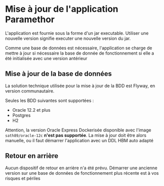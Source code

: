 # Mise à jour de l'application Paramethor

L'application est fournie sous la forme d'un jar executable. Utiliser une nouvelle version signifie executer une nouvelle version du jar.

Comme une base de données est nécessaire, l'application se charge de mettre à jour si nécessaire la base de donnée de fonctionnement si elle a été initialisée avec une version antérieur

## Mise à jour de la base de données

La solution technique utilisée pour la mise à jour de la BDD est Flyway, en version communautaire.

Seules les BDD suivantes sont supportées :
* Oracle 12.2 et plus
* Postgres
* H2

Attention, la version Oracle Express Dockerisée disponible avec l'image `sath89/oracle-12c` **n'est pas supportée**. La mise à jour doit être alors manuelle, ou il faut démarrer l'application avec un DDL HBM auto adapté

## Retour en arrière

Aucun dispositif de retour en arrière n'a été prévu. Démarrer une ancienne version sur une base de données de fonctionnement plus récente est à vos risques et périles